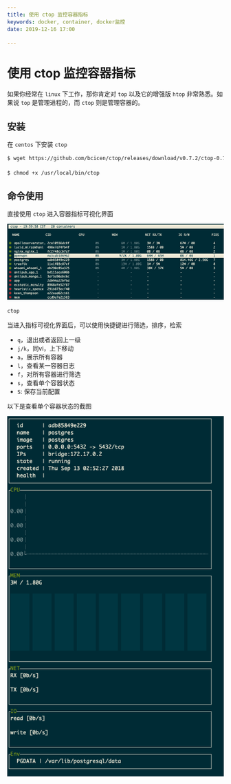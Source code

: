 ```yaml
---
title: 使用 ctop 监控容器指标
keywords: docker, container, docker监控
date: 2019-12-16 17:00

---
```


# 使用 ctop 监控容器指标

如果你经常在 `linux` 下工作，那你肯定对 `top` 以及它的增强版 `htop` 非常熟悉。如果说 `top` 是管理进程的，而 `ctop` 则是管理容器的。

## 安装

在 `centos` 下安装 `ctop`

``` bash
$ wget https://github.com/bcicen/ctop/releases/download/v0.7.2/ctop-0.7.2-linux-amd64 -O /usr/local/bin/ctop

$ chmod +x /usr/local/bin/ctop
```

## 命令使用

直接使用 `ctop` 进入容器指标可视化界面

![容器视图](./assets/ctop.png)

``` bash
ctop
```

当进入指标可视化界面后，可以使用快捷键进行筛选，排序，检索

+ `q`，退出或者返回上一级
+ `j/k`，同vi，上下移动
+ `a`，展示所有容器
+ `l`，查看某一容器日志
+ `f`，对所有容器进行筛选
+ `s`，查看单个容器状态
+ `S`: 保存当前配置

以下是查看单个容器状态的截图

![单个容器状态](./assets/ctop-view.png)
